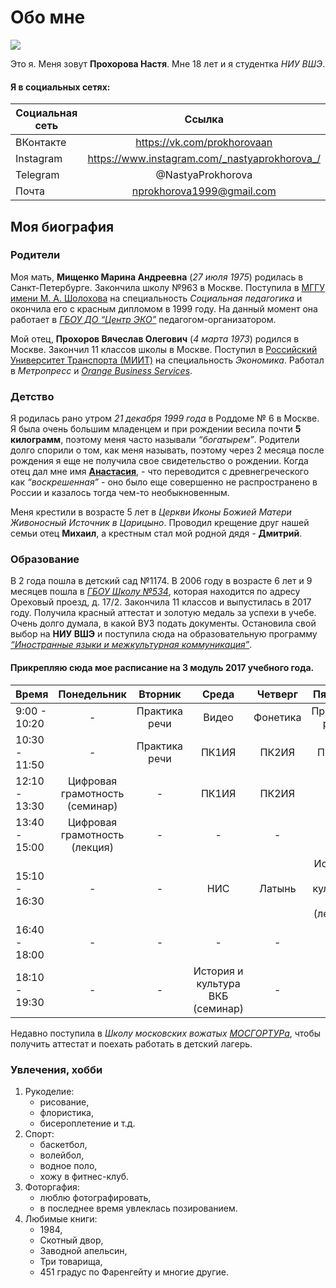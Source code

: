 # Обо мне
![](https://pp.userapi.com/c834104/v834104512/692ba/rW6bENqDkQw.jpg)

Это я. Меня зовут **Прохорова Настя**. Мне 18 лет и я студентка *НИУ ВШЭ*. 
#### Я в социальных сетях:
Социальная сеть|Ссылка
---|:---:
ВКонтакте|https://vk.com/prokhorovaan
Instagram|https://www.instagram.com/_nastyaprokhorova_/
Telegram|@NastyaProkhorova
Почта|nprokhorova1999@gmail.com
## Моя биография
### Родители
Моя мать, **Мищенко Марина Андреевна** (*27 июля 1975*) родилась в Санкт-Петербурге. Закончила школу №963 в Москве. Поступила в [МГГУ имени М. А. Шолохова](https://ru.wikipedia.org/wiki/Московский_государственный_гуманитарный_университет_имени_М._А._Шолохова) на специальность *Социальная педагогика* и окончила его с красным дипломом в 1999 году. На данный момент она работает в [*ГБОУ ДО “Центр ЭКО”*](http://goeko.mskobr.ru) педагогом-организатором.

Мой отец, **Прохоров Вячеслав Олегович** (*4 марта 1973*) родился в Москве. Закончил 11 классов школы в Москве. Поступил в [Российский Университет Транспорта (МИИТ)](http://miit.ru/portal/page/portal/miit) на специальность *Экономика*. Работал в *Метропресс* и [*Orange Business Services*](https://www.orange-business.com/ru).
### Детство
Я родилась рано утром *21 декабря 1999 года* в Роддоме № 6 в Москве. Я была очень большим младенцем и при рождении весила почти **5 килограмм**, поэтому меня часто называли *“богатырем”*. Родители долго спорили о том, как меня называть, поэтому через 2 месяца после рождения я еще не получила свое свидетельство о рождении. Когда отец дал мне имя [**Анастасия**](https://ru.wikipedia.org/wiki/Анастасия), - что переводится с древнегреческого как *“воскрешенная”* - оно было еще совершенно не распространено в России и казалось тогда чем-то необыкновенным.

Меня крестили в возрасте 5 лет в *Церкви Иконы Божией Матери Живоносный Источник в Царицыно*. Проводил крещение друг нашей семьи отец **Михаил**, а крестным стал мой родной дядя - **Дмитрий**.
### Образование
В 2 года пошла в детский сад №1174. В 2006 году в возрасте 6 лет и 9 месяцев пошла в [*ГБОУ Школу №534*](http://sch534.mskobr.ru), которая находится по адресу Ореховый проезд, д. 17/2. Закончила 11 классов и выпустилась в 2017 году. Получила красный аттестат и золотую медаль за успехи в учебе. Очень долго думала, в какой ВУЗ подать документы. Остановила свой выбор на **НИУ ВШЭ** и поступила сюда на образовательную программу [*“Иностранные языки и межкультурная коммуникация”*](https://www.hse.ru/ba/lang). 
#### Прикрепляю сюда мое расписание на 3 модуль 2017 учебного года. 
Время|Понедельник|Вторник|Среда|Четверг|Пятница
---|:---:|:---:|:---:|:---:|:---:
9:00 - 10:20|-|Практика речи|Видео|Фонетика|Практика речи
10:30 - 11:50|-|Практика речи|ПК1ИЯ|ПК2ИЯ|ПК2ИЯ
12:10 - 13:30|Цифровая грамотность (семинар)|-|ПК1ИЯ|ПК2ИЯ|-
13:40 - 15:00|Цифровая грамотность (лекция)|-|-|-|-
15:10 - 16:30|-|-|НИС|Латынь|История и культура ВКБ (лекция)
16:40 - 18:00|-|-|-|-|-
18:10 - 19:30|-|-|История и культура ВКБ (семинар)|-|-

Недавно поступила в *Школу московских вожатых [МОСГОРТУРа](https://mosgortur.ru)*, чтобы получить аттестат и поехать работать в детский лагерь.
### Увлечения, хобби
1. Рукоделие: 
    * рисование, 
    * флористика, 
    * бисероплетение и т.д. 
2. Спорт: 
    * баскетбол, 
    * волейбол,
    * водное поло,
    * хожу в фитнес-клуб. 
3. Фоторгафия:
    * люблю фотографировать,
    * в последнее время увлеклась позированием.
4. Любимые книги:
    * 1984,
    * Скотный двор,
    * Заводной апельсин,
    * Три товарища,
    * 451 градус по Фаренгейту и многие другие.
